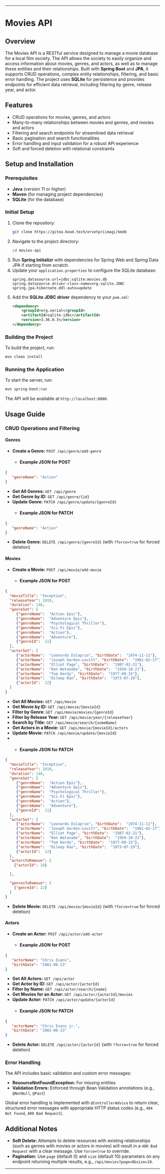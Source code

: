 

---

# Movies API

## Overview
The Movies API is a RESTful service designed to manage a movie database for a 
local film society. The API allows the society to easily organize and access 
information about movies, genres, and actors, as well as to manage these entities 
and their relationships. Built with **Spring Boot** and **JPA**, it supports CRUD 
operations, complex entity relationships, filtering, and basic error handling. 
The project uses **SQLite** for persistence and provides endpoints for efficient 
data retrieval, including filtering by genre, release year, and actor.

## Features
- CRUD operations for movies, genres, and actors
- Many-to-many relationships between movies and genres, and movies and actors
- Filtering and search endpoints for streamlined data retrieval
- Basic pagination and search functionalities
- Error handling and input validation for a robust API experience
- Soft and forced deletion with relational constraints

## Setup and Installation

### Prerequisites
- **Java** (version 11 or higher)
- **Maven** (for managing project dependencies)
- **SQLite** (for the database)

### Initial Setup
1. Clone the repository:
   ```bash
   git clone https://gitea.kood.tech/orvetpriimagi/kmdb
   ```
2. Navigate to the project directory:
   ```bash
   cd movies-api
   ```
3. Run **Spring Initializr** with dependencies for Spring Web and Spring Data JPA if starting from scratch.
4. Update your `application.properties` to configure the SQLite database:
   ```properties
   spring.datasource.url=jdbc:sqlite:movies.db
   spring.datasource.driver-class-name=org.sqlite.JDBC
   spring.jpa.hibernate.ddl-auto=update
   ```
5. Add the **SQLite JDBC driver** dependency to your `pom.xml`:
   ```xml
   <dependency>
       <groupId>org.xerial</groupId>
       <artifactId>sqlite-jdbc</artifactId>
       <version>3.36.0.3</version>
   </dependency>
   ```

### Building the Project
To build the project, run:
```bash
mvn clean install
```

### Running the Application
To start the server, run:
```bash
mvn spring-boot:run
```

The API will be available at `http://localhost:8080`.

## Usage Guide

### CRUD Operations and Filtering

#### Genres
- **Create a Genre:** `POST /api/genre/add-genre`
  - #### Example JSON for POST 
```json
{
   "genreName": "Action"
}
```

- **Get All Genres:** `GET /api/genre`
- **Get Genre by ID:** `GET /api/genre/{id}`
- **Update Genre:** `PATCH /api/genre/update/{genreId}`
  - #### Example JSON for PATCH
```json
{
   "genreName": "Action"
}
```
- **Delete Genre:** `DELETE /api/genre/{genreId}` (with `?force=true` for forced deletion)

#### Movies
- **Create a Movie:** `POST /api/movie/add-movie`
  - #### Example JSON for POST 
```json
{
  "movieTitle": "Inception",
  "releaseYear": 2010,
  "duration": 148,
  "genreSet": [
     {"genreName":  "Action Epic"},
     {"genreName":  "Adventure Epic"},
     {"genreName":  "Psychological Thriller"},
     {"genreName":  "Sci-Fi Epic"},
     {"genreName":  "Action"},
     {"genreName":  "Adventure"},
     {"genreId":  11}
  ],
  "actorSet": [
     {"actorName":  "Leonardo DiCaprio", "birthDate":  "1974-11-11"},
     {"actorName":  "Joseph Gordon-Levitt", "birthDate":  "1981-02-17"},
     {"actorName":  "Elliot Page", "birthDate":  "1987-02-21"},
     {"actorName":  "Ken Watanabe", "birthDate":  "1959-10-21"},
     {"actorName":  "Tom Hardy", "birthDate":  "1977-09-15"},
     {"actorName":  "Dileep Rao", "birthDate":  "1973-07-29"},
     {"actorId":  12}
  ]
}
```
- **Get All Movies:** `GET /api/movie`
- **Get Movie by ID:** `GET /api/movie/{movieId}`
- **Filter by Genre:** `GET /api/movie/movies/{genreId}`
- **Filter by Release Year:** `GET /api/movie/year/{releaseYear}`
- **Search by Title:** `GET /api/movie/search/{someName}`
- **Get Actors in a Movie:** `GET /api/movie/{movieId}/actors`
- **Update Movie:** `PATCH /api/movie/update/{movieId}`
-   - #### Example JSON for PATCH
```json
{
  "movieTitle": "Inception",
  "releaseYear": 2010,
  "duration": 148,
  "genreSet": [
     {"genreName":  "Action Epic"},
     {"genreName":  "Adventure Epic"},
     {"genreName":  "Psychological Thriller"},
     {"genreName":  "Sci-Fi Epic"},
     {"genreName":  "Action"},
     {"genreName":  "Adventure"},
     {"genreId":  11}
  ],
  "actorSet": [
     {"actorName":  "Leonardo DiCaprio", "birthDate":  "1974-11-11"},
     {"actorName":  "Joseph Gordon-Levitt", "birthDate":  "1981-02-17"},
     {"actorName":  "Elliot Page", "birthDate":  "1987-02-21"},
     {"actorName":  "Ken Watanabe", "birthDate":  "1959-10-21"},
     {"actorName":  "Tom Hardy", "birthDate":  "1977-09-15"},
     {"actorName":  "Dileep Rao", "birthDate":  "1973-07-29"},
     {"actorId":  12}
  ],
  "actorsToRemove": [
    {"actorId": 10}

  ],

  "genresToRemove": [
    {"genreId": 22}
  ]
}
```
- **Delete Movie:** `DELETE /api/movie/{movieId}` (with `?force=true` for forced deletion)

#### Actors
- **Create an Actor:** `POST /api/actor/add-actor`
  - #### Example JSON for POST
```json
{
   "actorName": "Chris Evans",
   "birthDate": "1981-06-13"
}
```
- **Get All Actors:** `GET /api/actor`
- **Get Actor by ID:** `GET /api/actor/{actorId}`
- **Filter by Name:** `GET /api/actor/search/{name}`
- **Get Movies for an Actor:** `GET /api/actor/{actorId}/movies`
- **Update Actor:** `PATCH /api/actor/update/{actorId}`
  - #### Example JSON for PATCH
```json
{
   "actorName": "Chris Evans jr.",
   "birthDate": "1981-06-13"
}
```
- **Delete Actor:** `DELETE /api/actor/{actorId}` (with `?force=true` for forced deletion)


### Error Handling
The API includes basic validation and custom error messages:
- **ResourceNotFoundException:** For missing entities
- **Validation Errors:** Enforced through Bean Validation annotations (e.g., `@NotNull`, `@Past`)

Global error handling is implemented with `@ControllerAdvice` to return clear, structured error messages with appropriate HTTP status codes (e.g., `404 Not Found`, `400 Bad Request`).





## Additional Notes
- **Soft Delete:** Attempts to delete resources with existing relationships (such as genres with movies or actors in movies) will result in a `400 Bad Request` with a clear message. Use `force=true` to override.
- **Pagination:** Use `page` (default 0) and `size` (default 10) parameters on any endpoint returning multiple results, e.g., `/api/movies?page=0&size=10`.




---
